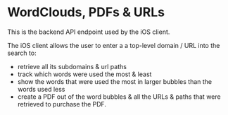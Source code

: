 # WordClouds, PDFs & URLs

This is the backend API endpoint used by the iOS client.

The iOS client allows the user to enter a a top-level domain / URL into the search to:
 - retrieve all its subdomains & url paths 
 - track which words were used the most & least
 - show the words that were used the most in larger bubbles than the words used less
 - create a PDF out of the word bubbles & all the URLs & paths that were retrieved to purchase the PDF.

 
